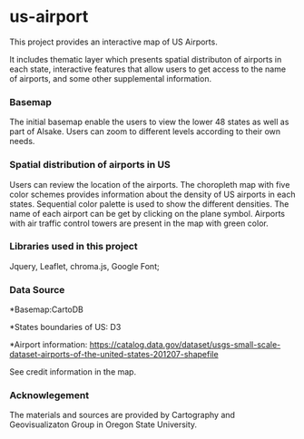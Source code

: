 # us-airport

This project provides an interactive map of US Airports. 

It includes thematic layer which presents spatial distributon of airports in each state, interactive features that allow users to get access to the name of airports, and some other supplemental information.

### Basemap
The initial basemap enable the users to view the lower 48 states as well as part of Alsake. Users can zoom to different levels according to their own needs.
 
### Spatial distribution of airports in US
Users can review the location of the airports. The choropleth map with five color schemes provides information about the density of US airports in each states. Sequential color palette is used to show the different densities. The name of each airport can be get by clicking on the plane symbol. Airports with air traffic control towers are present in the map with green color. 

### Libraries used in this project
Jquery, Leaflet, chroma.js, Google Font;

### Data Source
*Basemap:CartoDB

*States boundaries of US: D3

*Airport information: https://catalog.data.gov/dataset/usgs-small-scale-dataset-airports-of-the-united-states-201207-shapefile

See credit information in the map.

### Acknowlegement 
The materials and sources are provided by Cartography and Geovisualizaton Group in Oregon State University.


